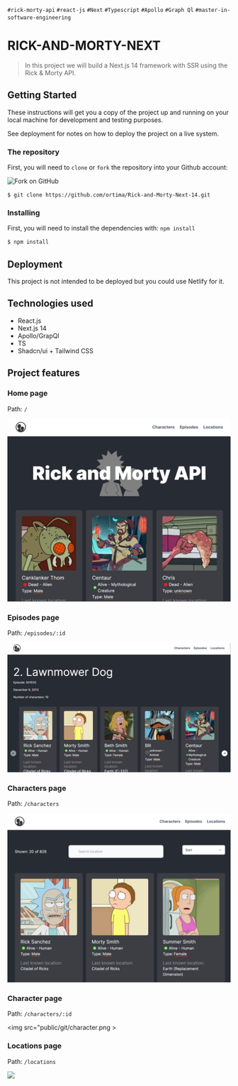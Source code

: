 `#rick-morty-api` `#react-js` `#Next` `#Typescript` `#Apollo` `#Graph Ql`
`#master-in-software-engineering`

# RICK-AND-MORTY-NEXT

> In this project we will build a Next.js 14 framework with SSR using the Rick & Morty API.

## Getting Started

These instructions will get you a copy of the project up and running on your
local machine for development and testing purposes.

See deployment for notes on how to deploy the project on a live system.

### The repository

First, you will need to `clone` or `fork` the repository into your Github
account:

<img src="https://brandeps.com/icon-download/G/Git-fork-icon-vector-01.svg" alt="Fork on GitHub" width='450'>

```
$ git clone https://github.com/ortima/Rick-and-Morty-Next-14.git
```

### Installing

First, you will need to install the dependencies with: `npm install`

```sh
$ npm install
```

## Deployment

This project is not intended to be deployed but you could use Netlify for it.

## Technologies used

- React.js
- Next.js 14
- Apollo/GrapQl
- TS
- Shadcn/ui + Tailwind CSS

## Project features

### Home page

Path: `/`

<img src="public/git/home.png" >

### Episodes page

Path: `/episodes/:id`

<img src="public/git/episodes.png" >

### Characters page

Path: `/characters`

<img src="public/git/characters.png" >

### Character page

Path: `/characters/:id`

<img src="public/git/character.png >

### Locations page

Path: `/locations`

<img src="public/git/locations.png" >

